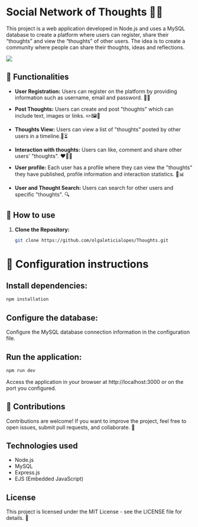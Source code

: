# Social Network of Thoughts 🧠💬

This project is a web application developed in Node.js and uses a MySQL database to create a platform where users can register, share their “thoughts” and view the “thoughts” of other users. The idea is to create a community where people can share their thoughts, ideas and reflections.

<div>
<img  src="https://media.discordapp.net/attachments/1098139264258158602/1169957512154464307/image.png?ex=65574ad7&is=6544d5d7&hm=4324c494cef67361f6ae03591b47263449b35e18bacaa0cd3067e41dca456747&=&width=1117&height=665">

</div>

## 📌 Functionalities

- **User Registration:** Users can register on the platform by providing information such as username, email and password. 📝👤

- **Post Thoughts:** Users can create and post "thoughts" which can include text, images or links. ✏️🖼️🔗

- **Thoughts View:** Users can view a list of "thoughts" posted by other users in a timeline.📄⏳

- **Interaction with thoughts:** Users can like, comment and share other users' "thoughts". ❤️💬🔄

- **User profile:** Each user has a profile where they can view the "thoughts" they have published, profile information and interaction statistics. 👥📊

- **User and Thought Search:** Users can search for other users and specific "thoughts". 🔍

## 📌 How to use

1. **Clone the Repository:**

   ~~~~sh
   git clone https://github.com/olgaleticialopes/Thoughts.git
   ~~~~

# 📌 Configuration instructions

## Install dependencies:

~~~~sh
npm installation
~~~~

## Configure the database:
Configure the MySQL database connection information in the configuration file.

## Run the application:
~~~~sh
npm run dev
~~~~

Access the application in your browser at http://localhost:3000 or on the port you configured.

## 📌 Contributions
Contributions are welcome! If you want to improve the project, feel free to open issues, submit pull requests, and collaborate. 🤝

## Technologies used
* Node.js
* MySQL
* Express.js
* EJS (Embedded JavaScript)


## License
This project is licensed under the MIT License - see the LICENSE file for details. 🤝
